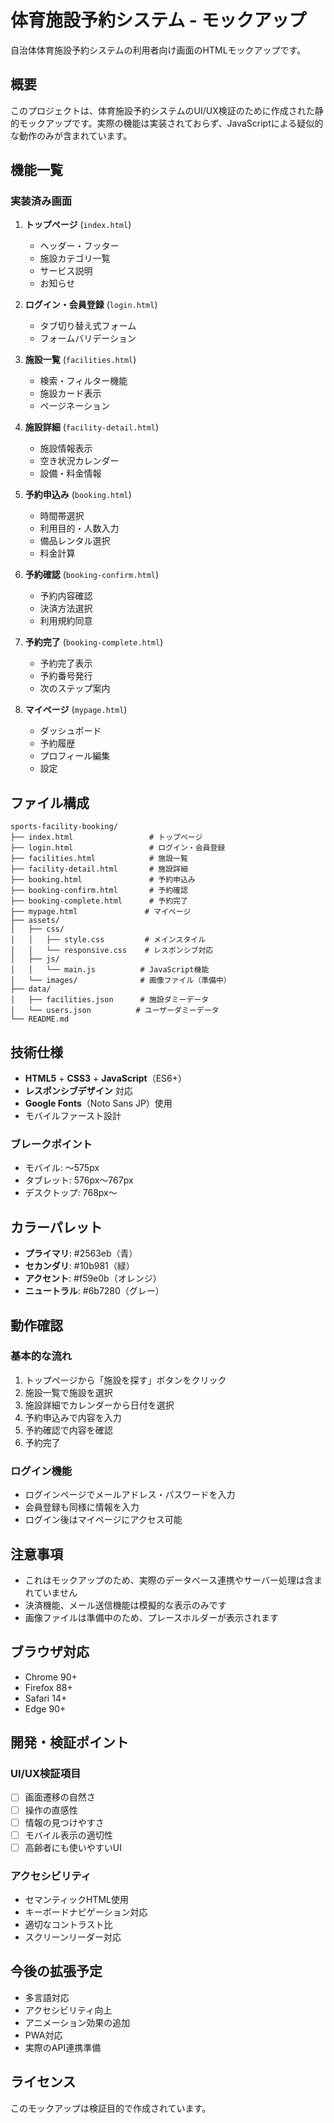 # 体育施設予約システム - モックアップ

自治体体育施設予約システムの利用者向け画面のHTMLモックアップです。

## 概要

このプロジェクトは、体育施設予約システムのUI/UX検証のために作成された静的モックアップです。実際の機能は実装されておらず、JavaScriptによる疑似的な動作のみが含まれています。

## 機能一覧

### 実装済み画面

1. **トップページ** (`index.html`)
   - ヘッダー・フッター
   - 施設カテゴリ一覧
   - サービス説明
   - お知らせ

2. **ログイン・会員登録** (`login.html`)
   - タブ切り替え式フォーム
   - フォームバリデーション

3. **施設一覧** (`facilities.html`)
   - 検索・フィルター機能
   - 施設カード表示
   - ページネーション

4. **施設詳細** (`facility-detail.html`)
   - 施設情報表示
   - 空き状況カレンダー
   - 設備・料金情報

5. **予約申込み** (`booking.html`)
   - 時間帯選択
   - 利用目的・人数入力
   - 備品レンタル選択
   - 料金計算

6. **予約確認** (`booking-confirm.html`)
   - 予約内容確認
   - 決済方法選択
   - 利用規約同意

7. **予約完了** (`booking-complete.html`)
   - 予約完了表示
   - 予約番号発行
   - 次のステップ案内

8. **マイページ** (`mypage.html`)
   - ダッシュボード
   - 予約履歴
   - プロフィール編集
   - 設定

## ファイル構成

```
sports-facility-booking/
├── index.html                 # トップページ
├── login.html                 # ログイン・会員登録
├── facilities.html            # 施設一覧
├── facility-detail.html       # 施設詳細
├── booking.html               # 予約申込み
├── booking-confirm.html       # 予約確認
├── booking-complete.html      # 予約完了
├── mypage.html               # マイページ
├── assets/
│   ├── css/
│   │   ├── style.css         # メインスタイル
│   │   └── responsive.css    # レスポンシブ対応
│   ├── js/
│   │   └── main.js          # JavaScript機能
│   └── images/              # 画像ファイル（準備中）
├── data/
│   ├── facilities.json      # 施設ダミーデータ
│   └── users.json          # ユーザーダミーデータ
└── README.md
```

## 技術仕様

- **HTML5** + **CSS3** + **JavaScript**（ES6+）
- **レスポンシブデザイン** 対応
- **Google Fonts**（Noto Sans JP）使用
- モバイルファースト設計

### ブレークポイント

- モバイル: 〜575px
- タブレット: 576px〜767px
- デスクトップ: 768px〜

## カラーパレット

- **プライマリ**: #2563eb（青）
- **セカンダリ**: #10b981（緑）
- **アクセント**: #f59e0b（オレンジ）
- **ニュートラル**: #6b7280（グレー）

## 動作確認

### 基本的な流れ

1. トップページから「施設を探す」ボタンをクリック
2. 施設一覧で施設を選択
3. 施設詳細でカレンダーから日付を選択
4. 予約申込みで内容を入力
5. 予約確認で内容を確認
6. 予約完了

### ログイン機能

- ログインページでメールアドレス・パスワードを入力
- 会員登録も同様に情報を入力
- ログイン後はマイページにアクセス可能

## 注意事項

- これはモックアップのため、実際のデータベース連携やサーバー処理は含まれていません
- 決済機能、メール送信機能は模擬的な表示のみです
- 画像ファイルは準備中のため、プレースホルダーが表示されます

## ブラウザ対応

- Chrome 90+
- Firefox 88+
- Safari 14+
- Edge 90+

## 開発・検証ポイント

### UI/UX検証項目

- [ ] 画面遷移の自然さ
- [ ] 操作の直感性
- [ ] 情報の見つけやすさ
- [ ] モバイル表示の適切性
- [ ] 高齢者にも使いやすいUI

### アクセシビリティ

- セマンティックHTML使用
- キーボードナビゲーション対応
- 適切なコントラスト比
- スクリーンリーダー対応

## 今後の拡張予定

- 多言語対応
- アクセシビリティ向上
- アニメーション効果の追加
- PWA対応
- 実際のAPI連携準備

## ライセンス

このモックアップは検証目的で作成されています。